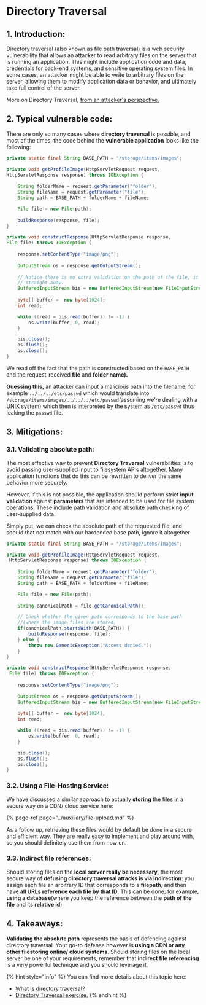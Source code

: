 # Directory Traversal

## 1. Introduction:

Directory traversal \(also known as file path traversal\) is a web security vulnerability that allows an attacker to read arbitrary files on the server that is running an application. This might include application code and data, credentials for back-end systems, and sensitive operating system files. In some cases, an attacker might be able to write to arbitrary files on the server, allowing them to modify application data or behavior, and ultimately take full control of the server.

More on Directory Traversal, [from an attacker's perspective](https://portswigger.net/web-security/file-path-traversal)[.](https://portswigger.net/web-security/file-path-traversal)

## 2. Typical vulnerable code:

There are only so many cases where **directory traversal** is possible, and most of the times, the code behind the **vulnerable application** looks like the following:

```java
private static final String BASE_PATH = "/storage/items/images";

private void getProfileImage(HttpServletRequest request, 
HttpServletResponse response) throws IOException {
    
    String folderName = request.getParameter("folder");
    String fileName = request.getParameter("file");
    String path = BASE_PATH + folderName + fileName;

    File file = new File(path);
    
    buildResponse(response, file);
}

private void constructResponse(HttpServletResponse response, 
File file) throws IOException {
    
    response.setContentType("image/png");
    
    OutputStream os = response.getOutputStream();
    
    // Notice there is no extra validation on the path of the file, it is read 
    // straight away.
    BufferedInputStream bis = new BufferedInputStream(new FileInputStream(file));
   
    byte[] buffer =  new byte[1024];
    int read;

    while ((read = bis.read(buffer)) != -1) {
        os.write(buffer, 0, read);
    }

    bis.close();
    os.flush();
    os.close();
}
```

We read off the fact that the path is constructed\(based on the `BASE_PATH` and the request-received **file** and **folder name\).**

**Guessing this,** an attacker can input a malicious path into the filename, for example `../../../etc/passwd` which would translate into `/storage/items/images/../../../etc/passwd`\(assuming we're dealing with a UNIX system\) which then is interpreted by the system as `/etc/passwd` thus leaking the `passwd` file.

## 3. Mitigations:

### 3.1. Validating absolute path:

The most effective way to prevent **Directory Traversal** vulnerabilities is to avoid passing user-supplied input to filesystem APIs altogether. Many application functions that do this can be rewritten to deliver the same behavior more securely.

However, if this is not possible, the application should perform strict **input validation** against **parameters** that are intended to be used for file system operations. These include path validation and absolute path checking of user-supplied data.

Simply put, we can check the absolute path of the requested file, and should that not match with our hardcoded base path, ignore it altogether.

```java
private static final String BASE_PATH = "/storage/items/images";

private void getProfileImage(HttpServletRequest request, 
 HttpServletResponse response) throws IOException {
    
    String folderName = request.getParameter("folder");
    String fileName = request.getParameter("file");
    String path = BASE_PATH + folderName + fileName;

    File file = new File(path);
    
    String canonicalPath = file.getCanonicalPath();

    // Check whether the given path corresponds to the base path
    //(where the image files are stored)
    if(canonicalPath.startsWith(BASE_PATH)) {
        buildResponse(response, file);
    } else {
        throw new GenericException("Access denied.");
    }
}

private void constructResponse(HttpServletResponse response,
 File file) throws IOException {
    
    response.setContentType("image/png");
    
    OutputStream os = response.getOutputStream();
    BufferedInputStream bis = new BufferedInputStream(new FileInputStream(file));
   
    byte[] buffer =  new byte[1024];
    int read;

    while ((read = bis.read(buffer)) != -1) {
        os.write(buffer, 0, read);
    }

    bis.close();
    os.flush();
    os.close();
}
```

### 3.2. Using a File-Hosting Service:

We have discussed a similar approach to actually **storing** the files in a secure way on a CDN/ cloud service here:

{% page-ref page="../auxiliary/file-upload.md" %}

As a follow up, retrieving these files would by default be done in a secure and efficient way. They are really easy to implement and play around with, so you should definitely use them from now on.

### 3.3. Indirect file references:

Should storing files on the **local server really be necessary,** the most secure way of **defusing directory traversal attacks is via indirection**: you assign each file an arbitrary ID that corresponds to a **filepath**, and then have **all URLs reference each file by that ID**. This can be done, for example, **using a database**\(where you keep the reference between the **path of the file** and its **relative id**\)

## 4. Takeaways:

**Validating the absolute path** represents the basis of defending against directory traversal. Your go-to defense however is **using a CDN or any other filestoring online/ cloud systems**. Should storing files on the local server be one of your requirements, remember that **indirect file referencing** is a very powerful technique and you should leverage it.

{% hint style="info" %}
You can find more details about this topic here:

* [What is directory traversal?](https://portswigger.net/web-security/file-path-traversal)
* [Directory Traversal exercise.](https://application.security/free-application-security-training/owasp-top-10-directory-traversal)
{% endhint %}

